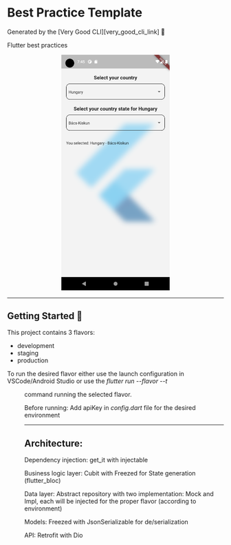 # Best Practice Template

Generated by the [Very Good CLI][very_good_cli_link] 🤖

Flutter best practices

<p align="center">
  <img width="50%" height="50%" src="https://github.com/radikris/flutter_best_practice_template/blob/main/screenshot.png">
</p>

---

## Getting Started 🚀

This project contains 3 flavors:

- development
- staging
- production

To run the desired flavor either use the launch configuration in VSCode/Android Studio or use the *flutter run --flavor --t <dir>* command running the selected flavor.

Before running:
Add apiKey in *config.dart* file for the desired environment

---

## Architecture:
Dependency injection: get_it with injectable

Business logic layer: Cubit with Freezed for State generation (flutter_bloc)

Data layer: Abstract repository with two implementation: Mock and Impl, each will be injected for the proper flavor (according to environment)

Models: Freezed with JsonSerializable for de/serialization

API: Retrofit with Dio

